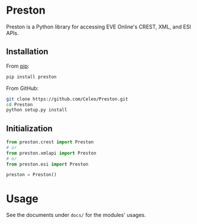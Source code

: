 # Preston

Preston is a Python library for accessing EVE Online's CREST, XML, and ESI APIs.

## Installation

From [pip](https://pip.pypa.io/en/stable/):

```bash
pip install preston
```

From GitHub:

```bash
git clone https://github.com/Celeo/Preston.git
cd Preston
python setup.py install
```

## Initialization

```python
from preston.crest import Preston
# or
from preston.xmlapi import Preston
# or
from preston.esi import Preston

preston = Preston()
```

# Usage

See the documents under `docs/` for the modules' usages.
